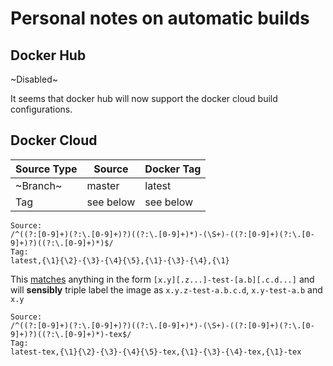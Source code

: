 # Personal notes on automatic builds

## Docker Hub

~Disabled~

It seems that docker hub will now support the docker cloud build configurations.

## Docker Cloud

| Source Type | Source        | Docker Tag          |
|-------------|---------------|---------------------|
| ~Branch~    | master        | latest              |
| Tag         | see below     | see below           |

<!-- See https://www.tablesgenerator.com/markdown_tables -->

```
Source:
/^((?:[0-9]+)(?:\.[0-9]+)?)((?:\.[0-9]+)*)-(\S+)-((?:[0-9]+)(?:\.[0-9]+)?)((?:\.[0-9]+)*)$/
Tag:
latest,{\1}{\2}-{\3}-{\4}{\5},{\1}-{\3}-{\4},{\1}
```

This [matches](https://regex101.com/r/7lEc16/2) anything in the form `[x.y][.z...]-test-[a.b][.c.d...]` and will **sensibly** triple label the image as `x.y.z-test-a.b.c.d`, `x.y-test-a.b` and `x.y`

```
Source:
/^((?:[0-9]+)(?:\.[0-9]+)?)((?:\.[0-9]+)*)-(\S+)-((?:[0-9]+)(?:\.[0-9]+)?)((?:\.[0-9]+)*)-tex$/
Tag:
latest-tex,{\1}{\2}-{\3}-{\4}{\5}-tex,{\1}-{\3}-{\4}-tex,{\1}-tex
```

